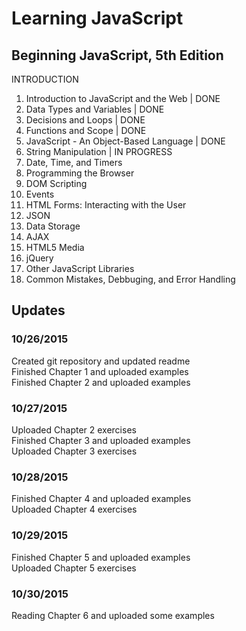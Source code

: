 # Learning JavaScript

## Beginning JavaScript, 5th Edition

INTRODUCTION<br>
1. Introduction to JavaScript and the Web | DONE<br> 
2. Data Types and Variables | DONE<br>
3. Decisions and Loops | DONE<br>
4. Functions and Scope | DONE<br>
5. JavaScript - An Object-Based Language | DONE<br>
6. String Manipulation | IN PROGRESS<br>
7. Date, Time, and Timers<br>
8. Programming the Browser<br>
9. DOM Scripting<br>
10. Events<br>
11. HTML Forms: Interacting with the User<br>
12. JSON<br>
13. Data Storage<br>
14. AJAX<br>
15. HTML5 Media<br>
16. jQuery<br>
17. Other JavaScript Libraries<br>
18. Common Mistakes, Debbuging, and Error Handling<br>

## Updates
### 10/26/2015<br> 
Created git repository and updated readme<br>
Finished Chapter 1 and uploaded examples<br>
Finished Chapter 2 and uploaded examples<br>

### 10/27/2015<br>
Uploaded Chapter 2 exercises<br>
Finished Chapter 3 and uploaded examples<br>
Uploaded Chapter 3 exercises<br>

### 10/28/2015<br>
Finished Chapter 4 and uploaded examples<br>
Uploaded Chapter 4 exercises<br>

### 10/29/2015<br>
Finished Chapter 5 and uploaded examples<br>
Uploaded Chapter 5 exercises<br>

### 10/30/2015<br>
Reading Chapter 6 and uploaded some examples<br>